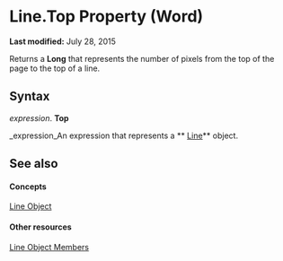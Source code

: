 
# Line.Top Property (Word)

 **Last modified:** July 28, 2015

Returns a  **Long** that represents the number of pixels from the top of the page to the top of a line.

## Syntax

 _expression_. **Top**

 _expression_An expression that represents a  ** [Line](1fbc9a15-c677-0f79-4311-9e6de6fc1b27.md)** object.


## See also


#### Concepts


 [Line Object](1fbc9a15-c677-0f79-4311-9e6de6fc1b27.md)
#### Other resources


 [Line Object Members](d5156270-fc08-afe4-0c42-9870c4f42eb3.md)
